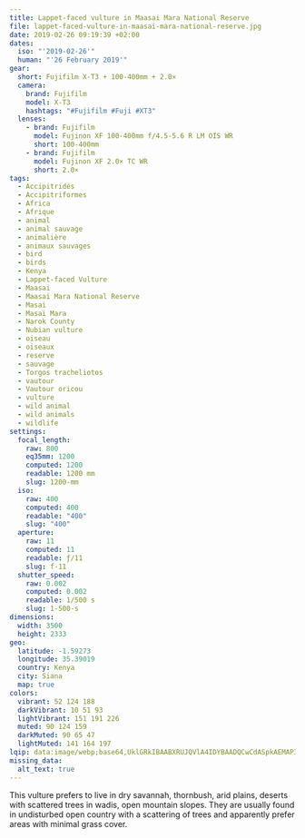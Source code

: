 ```yaml
---
title: Lappet-faced vulture in Maasai Mara National Reserve
file: lappet-faced-vulture-in-maasai-mara-national-reserve.jpg
date: 2019-02-26 09:19:39 +02:00
dates:
  iso: "'2019-02-26'"
  human: "'26 February 2019'"
gear:
  short: Fujifilm X-T3 + 100-400mm + 2.0×
  camera:
    brand: Fujifilm
    model: X-T3
    hashtags: "#Fujifilm #Fuji #XT3"
  lenses:
    - brand: Fujifilm
      model: Fujinon XF 100-400mm f/4.5-5.6 R LM OIS WR
      short: 100-400mm
    - brand: Fujifilm
      model: Fujinon XF 2.0× TC WR
      short: 2.0×
tags:
  - Accipitridés
  - Accipitriformes
  - Africa
  - Afrique
  - animal
  - animal sauvage
  - animalière
  - animaux sauvages
  - bird
  - birds
  - Kenya
  - Lappet-faced Vulture
  - Maasai
  - Maasai Mara National Reserve
  - Masai
  - Masai Mara
  - Narok County
  - Nubian vulture
  - oiseau
  - oiseaux
  - reserve
  - sauvage
  - Torgos tracheliotos
  - vautour
  - Vautour oricou
  - vulture
  - wild animal
  - wild animals
  - wildlife
settings:
  focal_length:
    raw: 800
    eq35mm: 1200
    computed: 1200
    readable: 1200 mm
    slug: 1200-mm
  iso:
    raw: 400
    computed: 400
    readable: "400"
    slug: "400"
  aperture:
    raw: 11
    computed: 11
    readable: ƒ/11
    slug: f-11
  shutter_speed:
    raw: 0.002
    computed: 0.002
    readable: 1/500 s
    slug: 1-500-s
dimensions:
  width: 3500
  height: 2333
geo:
  latitude: -1.59273
  longitude: 35.39019
  country: Kenya
  city: Siana
  map: true
colors:
  vibrant: 52 124 188
  darkVibrant: 10 51 93
  lightVibrant: 151 191 226
  muted: 90 124 159
  darkMuted: 90 65 47
  lightMuted: 141 164 197
lqip: data:image/webp;base64,UklGRkIBAABXRUJQVlA4IDYBAADQCwCdASpkAEMAP3Gsz120rSokqhLrApAuCWQAz1hsU21WAMFABeTAF4sVDHAI5SgZLCRGXTBZMFy4KgPV6D2Ahg+NZamc8OPjkO5fQe/4/3MspDUd7vrfx9tc8My6KwdjCSf5cDIAAP7Lt/Ou4kqL64EN/vsWKGeAhWXQ1wmdLRHj5p/DqB3DABX4NuxMDdoKjYHg7s1bpnlVtrBeTKsnSxAA8v5+zpj3158teePtORs9//Z14i28RaZt5SOef4AXmrjRPxJ17hVO1GjDmWMDkisTkW21iAfjzTpSX94ruHQG8+z3BS8ttjHRokzeNbFxRYUeSTznzOvjA04DDVYIbPhD4oKjn1dbpOlJIY+DQd3Y7M5DZkyAzNU5l+UuRV4nZGdSGG1SsvcnJgfiFMX58chmwAAA
missing_data:
  alt_text: true
---
```


This vulture prefers to live in dry savannah, thornbush, arid plains, deserts with scattered trees in wadis, open mountain slopes. They are usually found in undisturbed open country with a scattering of trees and apparently prefer areas with minimal grass cover.
